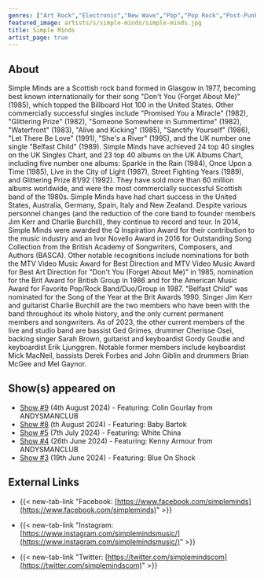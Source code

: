 ```yaml
---
genres: ["Art Rock","Electronic","New Wave","Pop","Pop Rock","Post-Punk","Rock","Soft Rock","Synth-Pop"]
featured_image: artists/s/simple-minds/simple-minds.jpg
title: Simple Minds
artist_page: true
---
```

## About

Simple Minds are a Scottish rock band formed in Glasgow in 1977, becoming best known internationally for their song "Don't You (Forget About Me)" (1985), which topped the Billboard Hot 100 in the United States. Other commercially successful singles include "Promised You a Miracle" (1982), "Glittering Prize" (1982), "Someone Somewhere in Summertime" (1982), "Waterfront" (1983), "Alive and Kicking" (1985), "Sanctify Yourself" (1986), "Let There Be Love" (1991), "She's a River" (1995), and the UK number one single "Belfast Child" (1989).
Simple Minds have achieved 24 top 40 singles on the UK Singles Chart, and 23 top 40 albums on the UK Albums Chart, including five number one albums: Sparkle in the Rain (1984), Once Upon a Time (1985), Live in the City of Light (1987), Street Fighting Years (1989), and Glittering Prize 81/92 (1992). They have sold more than 60 million albums worldwide, and were the most commercially successful Scottish band of the 1980s. Simple Minds have had chart success in the United States, Australia, Germany, Spain, Italy and New Zealand. Despite various personnel changes (and the reduction of the core band to founder members Jim Kerr and Charlie Burchill), they continue to record and tour.
In 2014, Simple Minds were awarded the Q Inspiration Award for their contribution to the music industry and an Ivor Novello Award in 2016 for Outstanding Song Collection from the British Academy of Songwriters, Composers, and Authors (BASCA). Other notable recognitions include nominations for both the MTV Video Music Award for Best Direction and MTV Video Music Award for Best Art Direction for "Don't You (Forget About Me)" in 1985, nomination for the Brit Award for British Group in 1986 and for the American Music Award for Favorite Pop/Rock Band/Duo/Group in 1987. "Belfast Child" was nominated for the Song of the Year at the Brit Awards 1990.
Singer Jim Kerr and guitarist Charlie Burchill are the two members who have been with the band throughout its whole history, and the only current permanent members and songwriters. As of 2023, the other current members of the live and studio band are bassist Ged Grimes,  drummer Cherisse Osei, backing singer Sarah Brown, guitarist and keyboardist Gordy Goudie and keyboardist Erik Ljunggren. Notable former members include keyboardist Mick MacNeil, bassists Derek Forbes and John Giblin and drummers Brian McGee and Mel Gaynor.

## Show(s) appeared on

- [Show #9](/shows/featuring-colin-gourlay-from-andysmanclub/) (4th August 2024) - Featuring: Colin Gourlay from ANDYSMANCLUB
- [Show #8](/shows/featuring-baby-bartok/) (th August 2024) - Featuring: Baby Bartok
- [Show #5](/shows/featuring-white-china/) (7th July 2024) - Featuring: White China
- [Show #4](/shows/featuring-kenny-armour-from-andysmanclub/) (26th June 2024) - Featuring: Kenny Armour from ANDYSMANCLUB
- [Show #3](/shows/featuring-blue-on-shock/) (19th June 2024) - Featuring: Blue On Shock

## External Links

- {{< new-tab-link "Facebook: [https://www.facebook.com/simpleminds](https://www.facebook.com/simpleminds)" >}}

- {{< new-tab-link "Instagram: [https://www.instagram.com/simplemindsmusic/](https://www.instagram.com/simplemindsmusic/)" >}}

- {{< new-tab-link "Twitter: [https://twitter.com/simplemindscom](https://twitter.com/simplemindscom)" >}}


